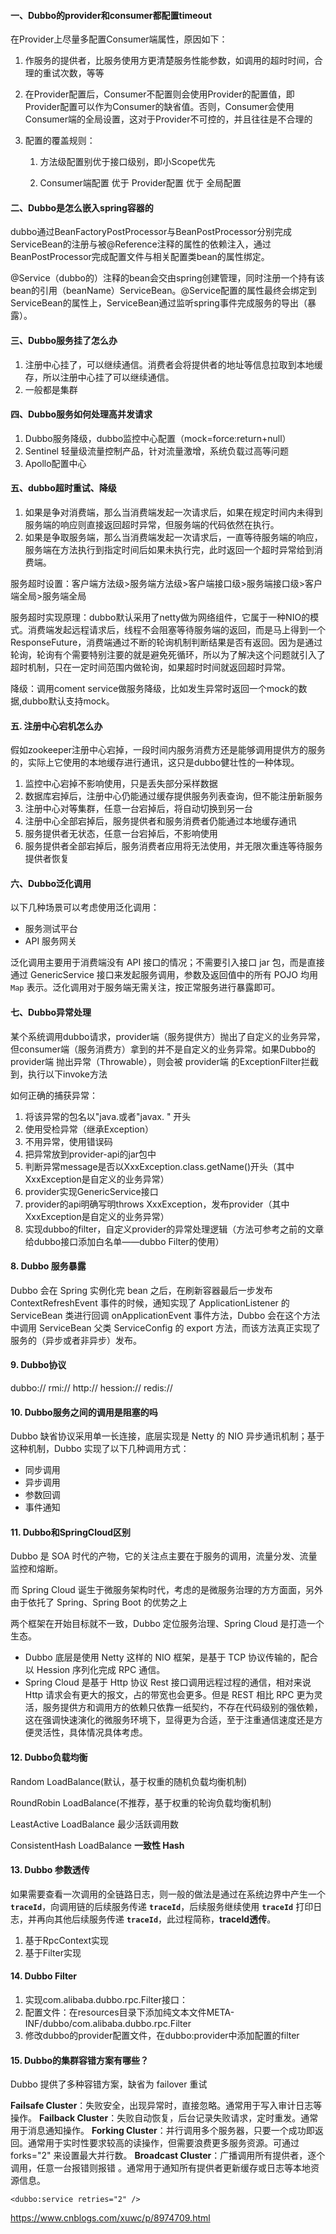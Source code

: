 #### 一、Dubbo的provider和consumer都配置timeout

在Provider上尽量多配置Consumer端属性，原因如下：

1. 作服务的提供者，比服务使用方更清楚服务性能参数，如调用的超时时间，合理的重试次数，等等

2. 在Provider配置后，Consumer不配置则会使用Provider的配置值，即Provider配置可以作为Consumer的缺省值。否则，Consumer会使用Consumer端的全局设置，这对于Provider不可控的，并且往往是不合理的

3. 配置的覆盖规则：

   1) 方法级配置别优于接口级别，即小Scope优先 

   2) Consumer端配置 优于 Provider配置 优于 全局配置

#### 二、Dubbo是怎么嵌入spring容器的

dubbo通过BeanFactoryPostProcessor与BeanPostProcessor分别完成ServiceBean的注册与被@Reference注释的属性的依赖注入，通过BeanPostProcessor完成配置文件与相关配置类bean的属性绑定。

@Service（dubbo的）注释的bean会交由spring创建管理，同时注册一个持有该bean的引用（beanName）ServiceBean。@Service配置的属性最终会绑定到ServiceBean的属性上，ServiceBean通过监听spring事件完成服务的导出（暴露）。

#### 三、Dubbo服务挂了怎么办

1. 注册中心挂了，可以继续通信。消费者会将提供者的地址等信息拉取到本地缓存，所以注册中心挂了可以继续通信。
2. 一般都是集群

#### 四、Dubbo服务如何处理高并发请求

1. Dubbo服务降级，dubbo监控中心配置（mock=force:return+null）
2. Sentinel 轻量级流量控制产品，针对流量激增，系统负载过高等问题
3. Apollo配置中心

#### 五、dubbo超时重试、降级

1. 如果是争对消费端，那么当消费端发起一次请求后，如果在规定时间内未得到服务端的响应则直接返回超时异常，但服务端的代码依然在执行。
2. 如果是争取服务端，那么当消费端发起一次请求后，一直等待服务端的响应，服务端在方法执行到指定时间后如果未执行完，此时返回一个超时异常给到消费端。

服务超时设置：客户端方法级>服务端方法级>客户端接口级>服务端接口级>客户端全局>服务端全局

服务超时实现原理：dubbo默认采用了netty做为网络组件，它属于一种NIO的模式。消费端发起远程请求后，线程不会阻塞等待服务端的返回，而是马上得到一个ResponseFuture，消费端通过不断的轮询机制判断结果是否有返回。因为是通过轮询，轮询有个需要特别注要的就是避免死循环，所以为了解决这个问题就引入了超时机制，只在一定时间范围内做轮询，如果超时时间就返回超时异常。

降级：调用coment service做服务降级，比如发生异常时返回一个mock的数据,dubbo默认支持mock。

#### 五. 注册中心宕机怎么办

假如zookeeper注册中心宕掉，一段时间内服务消费方还是能够调用提供方的服务的，实际上它使用的本地缓存进行通讯，这只是dubbo健壮性的一种体现。

1. 监控中心宕掉不影响使用，只是丢失部分采样数据
2. 数据库宕掉后，注册中心仍能通过缓存提供服务列表查询，但不能注册新服务
3. 注册中心对等集群，任意一台宕掉后，将自动切换到另一台
4. 注册中心全部宕掉后，服务提供者和服务消费者仍能通过本地缓存通讯
5. 服务提供者无状态，任意一台宕掉后，不影响使用
6. 服务提供者全部宕掉后，服务消费者应用将无法使用，并无限次重连等待服务提供者恢复

#### 六、Dubbo泛化调用

以下几种场景可以考虑使用泛化调用：

- 服务测试平台
- API 服务网关

泛化调用主要用于消费端没有 API 接口的情况；不需要引入接口 jar 包，而是直接通过 GenericService 接口来发起服务调用，参数及返回值中的所有 POJO 均用 `Map` 表示。泛化调用对于服务端无需关注，按正常服务进行暴露即可。

#### 七、Dubbo异常处理

某个系统调用dubbo请求，provider端（服务提供方）抛出了自定义的业务异常，但consumer端（服务消费方）拿到的并不是自定义的业务异常。如果Dubbo的 provider端 抛出异常（Throwable），则会被 provider端 的ExceptionFilter拦截到，执行以下invoke方法

如何正确的捕获异常：

1. 将该异常的包名以"java.或者"javax. " 开头
2. 使用受检异常（继承Exception）
3. 不用异常，使用错误码
4. 把异常放到provider-api的jar包中
5. 判断异常message是否以XxxException.class.getName()开头（其中XxxException是自定义的业务异常）
6. provider实现GenericService接口
7. provider的api明确写明throws XxxException，发布provider（其中XxxException是自定义的业务异常）
8. 实现dubbo的filter，自定义provider的异常处理逻辑（方法可参考之前的文章给dubbo接口添加白名单——dubbo Filter的使用）

#### 8. **Dubbo 服务暴露**

Dubbo 会在 Spring 实例化完 bean 之后，在刷新容器最后一步发布 ContextRefreshEvent 事件的时候，通知实现了 ApplicationListener 的 ServiceBean 类进行回调 onApplicationEvent 事件方法，Dubbo 会在这个方法中调用 ServiceBean 父类 ServiceConfig 的 export 方法，而该方法真正实现了服务的（异步或者非异步）发布。

#### 9. Dubbo协议

dubbo:// rmi:// http:// hession:// redis://

#### 10. Dubbo服务之间的调用是阻塞的吗

Dubbo 缺省协议采用单一长连接，底层实现是 Netty 的 NIO 异步通讯机制；基于这种机制，Dubbo 实现了以下几种调用方式：

- 同步调用
- 异步调用
- 参数回调
- 事件通知

#### 11. Dubbo和SpringCloud区别

Dubbo 是 SOA 时代的产物，它的关注点主要在于服务的调用，流量分发、流量监控和熔断。

而 Spring Cloud 诞生于微服务架构时代，考虑的是微服务治理的方方面面，另外由于依托了 Spring、Spring Boot 的优势之上

两个框架在开始目标就不一致，Dubbo 定位服务治理、Spring Cloud 是打造一个生态。

- Dubbo 底层是使用 Netty 这样的 NIO 框架，是基于 TCP 协议传输的，配合以 Hession 序列化完成 RPC 通信。
- Spring Cloud 是基于 Http 协议 Rest 接口调用远程过程的通信，相对来说 Http 请求会有更大的报文，占的带宽也会更多。但是 REST 相比 RPC 更为灵活，服务提供方和调用方的依赖只依靠一纸契约，不存在代码级别的强依赖，这在强调快速演化的微服务环境下，显得更为合适，至于注重通信速度还是方便灵活性，具体情况具体考虑。

#### 12. Dubbo负载均衡

Random LoadBalance(默认，基于权重的随机负载均衡机制)

RoundRobin LoadBalance(不推荐，基于权重的轮询负载均衡机制)

LeastActive LoadBalance 最少活跃调用数

ConsistentHash LoadBalance **一致性 Hash**

#### 13. Dubbo 参数透传

如果需要查看一次调用的全链路日志，则一般的做法是通过在系统边界中产生一个 **`traceId`**，向调用链的后续服务传递 **`traceId`**，后续服务继续使用 **`traceId`** 打印日志，并再向其他后续服务传递 **`traceId`**，此过程简称，**traceId透传**。

1. 基于RpcContext实现
2. 基于Filter实现

#### 14. Dubbo Filter

1. 实现com.alibaba.dubbo.rpc.Filter接口：
2. 配置文件：在resources目录下添加纯文本文件META-INF/dubbo/com.alibaba.dubbo.rpc.Filter
3. 修改dubbo的provider配置文件，在dubbo:provider中添加配置的filter

#### 15. **Dubbo的集群容错方案有哪些？**

Dubbo 提供了多种容错方案，缺省为 failover 重试

**Failsafe Cluster**：失败安全，出现异常时，直接忽略。通常用于写入审计日志等操作。 
**Failback Cluster**：失败自动恢复，后台记录失败请求，定时重发。通常用于消息通知操作。
**Forking Cluster**：并行调用多个服务器，只要一个成功即返回。通常用于实时性要求较高的读操作，但需要浪费更多服务资源。可通过 forks="2" 来设置最大并行数。
**Broadcast Cluster**：广播调用所有提供者，逐个调用，任意一台报错则报错 。通常用于通知所有提供者更新缓存或日志等本地资源信息。

```
<dubbo:service retries="2" />
```

 

https://www.cnblogs.com/xuwc/p/8974709.html